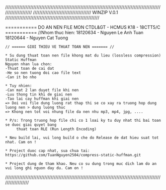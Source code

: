 ////////////////////////////////////////////////////////////////////////////////////////////////////////////////////
///////////////////////////////////// 	WINZIP V.0.1 	////////////////////////////////////////////////////////////


=========== DO AN NEN FILE MON CTDL&GT - HCMUS K18 - 18CTT5/C ===========
	//Nhom thuc hien:
	18120634 - Nguyen Le Anh Tuan
	18120644 - Nguyen Cat Tuong

	// ====== GIOI THIEU VE THUAT TOAN NEN ======= //

	* Su dung thuat toan nen file khong mat du lieu (lossless compression) Static Huffman
	Nguyen nhan lua chon:
	-Thuat toan de cai dat
	-He so nen tuong doi cao file text
	-Can it bo nho

	* Tuy nhien:
	-Can mat 2 lan duyet file khi nen
	-Luu thong tin khi de giai nen
	-Tao lai cay huffman khi giai nen
	=> Doi voi file dung luong rat thap thi se co xay ra truong hop dung luong nen > dung luong thuc
	=> Khong nen tot voi nhung file da nen nhu mp3, mp4, jpg, ....

	* P/s: Trong truong hop file chi co 1 loai ky tu duy nhat thi bai toan se duoc giai quyet bang
		 thuat toan RLE (Run Length Encoding)
	
	* Neu build lai, vui long build o che do Release de dat hieu suat tot nhat. Cam on ! 
	
	* Project duoc cap nhat, sua chua tai: https://github.com/TuanNguyen2504/compress-static-huffman.git
	
	* Project dung de tham khao. Neu co su dung trong muc dich lam do an vui long ghi nguon day du. Cam on !


//////////////////////////////////////////////////////////////////////////////////////////////////////////////////